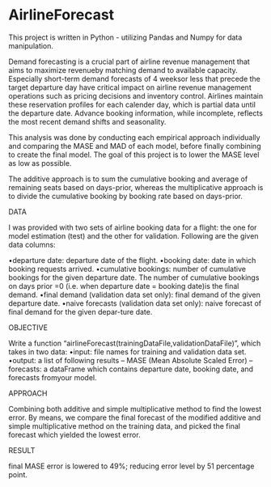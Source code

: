 # AirlineForecast
This project is written in Python - utilizing Pandas and Numpy for data manipulation. 

Demand forecasting is a crucial part of airline revenue management that aims to maximize revenueby  matching  demand  to  available  capacity.   Especially  short-term  demand  forecasts  of  4  weeksor less that precede the target departure day have critical impact on airline revenue management operations such as pricing decisions and inventory control. Airlines maintain these reservation profiles  for  each  calender  day,  which  is  partial  data  until  the  departure  date.   Advance  booking information, while incomplete, reflects the most recent demand shifts and seasonality.

This analysis was done by conducting each empirical approach individually and comparing the MASE and MAD of each model, before finally combining to create the final model. The goal of this project is to lower the MASE level as low as possible. 

The additive approach is to sum the cumulative booking and average of remaining seats based on days-prior, 
whereas the multiplicative approach is to divide the cumulative booking by booking rate based on days-prior.

DATA

I was provided with two sets of airline booking data for a flight: the one for model estimation (test) and the other for validation. Following are the given data columns: 

•departure date:  departure date of the flight.
•booking date:  date in which booking requests arrived.
•cumulative  bookings:   number  of  cumulative  bookings  for  the  given  departure  date. The number of cumulative bookings on days prior =0 (i.e.  when departure date = booking date)is the final demand.
•final demand (validation data set only):  final demand of the given departure date.
•naive forecasts (validation data set only):  naive forecast of final demand for the given depar-ture date.

OBJECTIVE 

Write a function “airlineForecast(trainingDataFile,validationDataFile)”, which takes in two data: 
•input:  file names for training and validation data set.
•output:  a list of following results
   – MASE (Mean Absolute Scaled Error) 
   – forecasts:  a dataFrame which contains departure date, booking date, and forecasts fromyour model. 
   
APPROACH 

Combining both additive and simple multiplicative method to find the lowest error. By means, we compare the final forecast of the modified additive and simple multiplicative method on the training data, and picked the final forecast which yielded the lowest error.
   
RESULT 

final MASE error is lowered to 49%; reducing error level by 51 percentage point. 

